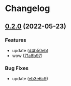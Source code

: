 # Changelog

## [0.2.0](https://github.com/shaurya6068/demo-repo-2/compare/v0.1.0...v0.2.0) (2022-05-23)


### Features

* update ([d4b50eb](https://github.com/shaurya6068/demo-repo-2/commit/d4b50ebaad6b26e9a689aed2093ff7fb6ea63d01))
* wow ([71a8b97](https://github.com/shaurya6068/demo-repo-2/commit/71a8b978f714442a90910cf6ffb60c24b7769cae))


### Bug Fixes

* update ([eb3e6c9](https://github.com/shaurya6068/demo-repo-2/commit/eb3e6c9b563f3a0d8c0451d573f82914c4deff56))
